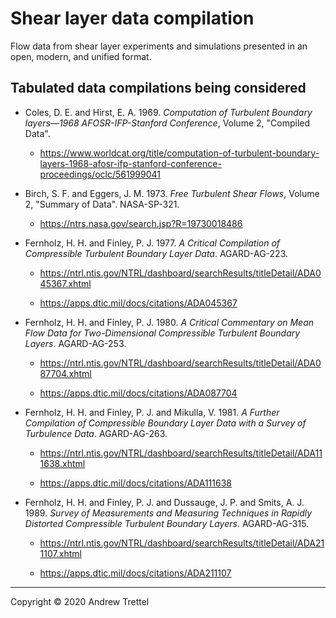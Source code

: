 Shear layer data compilation
============================

Flow data from shear layer experiments and simulations presented in an open,
modern, and unified format.


Tabulated data compilations being considered
--------------------------------------------

- Coles, D. E. and Hirst, E. A. 1969.  *Computation of Turbulent Boundary
  layers—1968 AFOSR-IFP-Stanford Conference*, Volume 2, "Compiled Data".

    - <https://www.worldcat.org/title/computation-of-turbulent-boundary-layers-1968-afosr-ifp-stanford-conference-proceedings/oclc/561999041>

- Birch, S. F. and Eggers, J. M. 1973.  *Free Turbulent Shear Flows*, Volume 2,
  "Summary of Data".  NASA-SP-321.

    - <https://ntrs.nasa.gov/search.jsp?R=19730018486>

- Fernholz, H. H. and Finley, P. J. 1977.  *A Critical Compilation of Compressible Turbulent
  Boundary Layer Data*.  AGARD-AG-223.

    - <https://ntrl.ntis.gov/NTRL/dashboard/searchResults/titleDetail/ADA045367.xhtml>

    - <https://apps.dtic.mil/docs/citations/ADA045367>

- Fernholz, H. H. and Finley, P. J. 1980.  *A Critical Commentary on Mean Flow
  Data for Two-Dimensional Compressible Turbulent Boundary Layers*.
  AGARD-AG-253.

    - <https://ntrl.ntis.gov/NTRL/dashboard/searchResults/titleDetail/ADA087704.xhtml>

    - <https://apps.dtic.mil/docs/citations/ADA087704>

- Fernholz, H. H. and Finley, P. J. and Mikulla, V. 1981.  *A Further
  Compilation of Compressible Boundary Layer Data with a Survey of Turbulence
  Data*.  AGARD-AG-263.

    - <https://ntrl.ntis.gov/NTRL/dashboard/searchResults/titleDetail/ADA111638.xhtml>

    - <https://apps.dtic.mil/docs/citations/ADA111638>

- Fernholz, H. H. and Finley, P. J. and Dussauge, J. P. and Smits, A. J. 1989.
  *Survey of Measurements and Measuring Techniques in Rapidly Distorted
  Compressible Turbulent Boundary Layers*.  AGARD-AG-315.

    - <https://ntrl.ntis.gov/NTRL/dashboard/searchResults/titleDetail/ADA211107.xhtml>

    - <https://apps.dtic.mil/docs/citations/ADA211107>


-------------------------------------------------------------------------------

Copyright © 2020 Andrew Trettel
